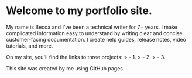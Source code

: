 # Welcome to my portfolio site. 

<p>My name is Becca and I've been a technical writer for 7+ years. I make complicated information easy to understand by writing clear and concise customer-facing documentation. I create help guides, release notes, video tutorials, and more.</p>

<p>On my site, you'll find the links to three projects: 
> - 1. 
> - 2. 
> - 3. 
  
</p>

<p>This site was created by me using GitHub pages.</p>
